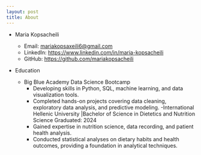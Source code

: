 ```yaml
---
layout: post
title: About
---
```


- Maria Kopsacheili 
  - Email: mariakopsaxeili6@gmail.com
  - LinkedIn: https://www.linkedin.com/in/maria-kopsacheili
  - GitHub: https://github.com/mariakopsacheili
 
- Education
  - Big Blue Academy Data Science Bootcamp
    - Developing skills in Python, SQL, machine learning, and data visualization tools.
    - Completed hands-on projects covering data cleaning, exploratory data analysis, and predictive modeling.
  -International Hellenic University |Bachelor of Science in Dietetics and Nutrition Science
  Graduated: 2024
    - Gained expertise in nutrition science, data recording, and patient health analysis.
    - Conducted statistical analyses on dietary habits and health outcomes, providing a foundation in analytical techniques.
